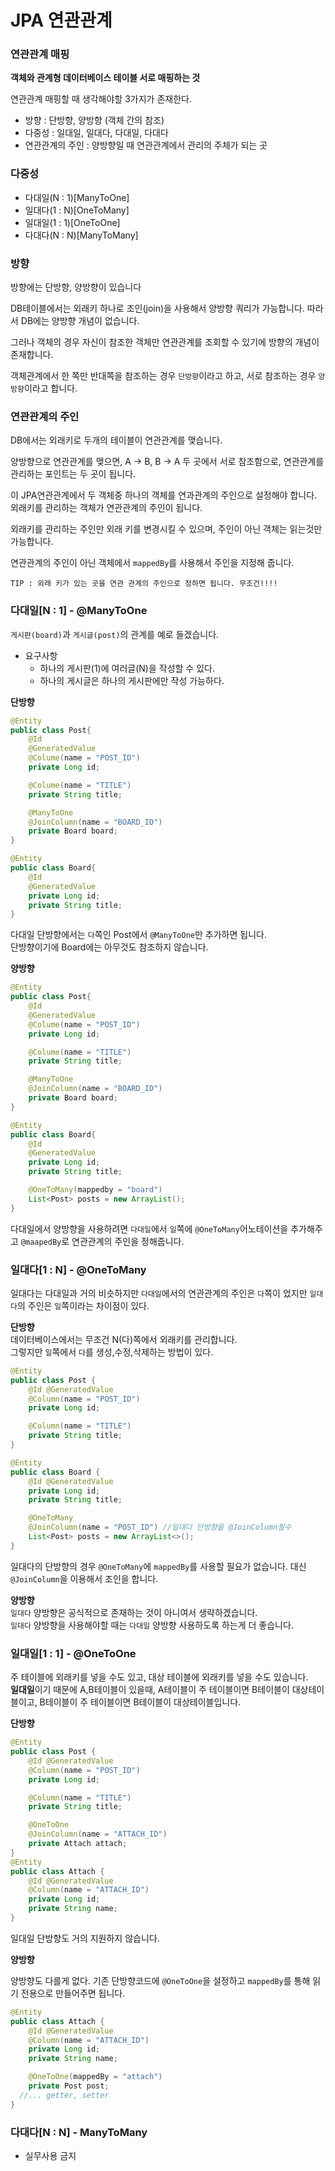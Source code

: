 # JPA 연관관계
### 연관관계 매핑
**객체와 관계형 데이터베이스 테이블 서로 매핑하는 것**

연관관계 매핑할 때 생각해야할 3가지가 존재한다.
+ 방향 : 단방향, 양방향 (객체 간의 참조)
+ 다중성 : 일대일, 일대다, 다대일, 다대다
+ 연관관계의 주인 : 양방향일 때 연관관계에서 관리의 주체가 되는 곳

### 다중성
+ 다대일(N : 1)[ManyToOne]
+ 일대다(1 : N)[OneToMany]
+ 일대일(1 : 1)[OneToOne]
+ 다대다(N : N)[ManyToMany]

### 방향
방향에는 단방향, 양방향이 있습니다

DB테이블에서는 외래키 하나로 조인(join)을 사용해서 양방향 쿼리가 가능합니다.
따라서 DB에는 양방향 개념이 없습니다.

그러나 객체의 경우 자신이 참조한 객체만 연관관계를 조회할 수 있기에 방향의 개념이 존재합니다.

객체관계에서 한 쪽만 반대쪽을 참조하는 경우 `단방향`이라고 하고, 서로 참조하는 경우 `양방향`이라고 합니다.


### 연관관계의 주인
DB에서는 외래키로 두개의 테이블이 연관관계를 맺습니다.

양방향으로 연관관계를 맺으면, A -> B, B -> A 두 곳에서 서로 참조함으로,
연관관계를 관리하는 포인트는 두 곳이 됩니다.

이 JPA연관관계에서 두 객체중 하나의 객체를 연과관계의 주인으로 설정해야 합니다.<br>
외래키를 관리하는 객체가 연관관계의 주인이 됩니다.

외래키를 관리하는 주인만 외래 키를 변경시킬 수 있으며, 주인이 아닌 객체는 읽는것만 가능합니다.

연관관계의 주인이 아닌 객체에서 `mappedBy`를 사용해서 주인을 지정해 줍니다.

`TIP : 외래 키가 있는 곳을 연관 관계의 주인으로 정하면 됩니다. 무조건!!!!`



### 다대일[N : 1] - @ManyToOne
`게시판(board)`과 `게시글(post)`의 관계를 예로 들겠습니다.

+ 요구사항
    + 하나의 게시판(1)에 여러글(N)을 작성할 수 있다.
    + 하나의 게시글은 하나의 게시판에만 작성 가능하다.


**단방향**
```java
@Entity
public class Post{
    @Id
    @GeneratedValue
    @Colume(name = "POST_ID")
    private Long id;

    @Colume(name = "TITLE")
    private String title;

    @ManyToOne
    @JoinColumn(name = "BOARD_ID")
    private Board board;
}

@Entity
public class Board{
    @Id
    @GeneratedValue
    private Long id;
    private String title;
}
```

다대일 단방향에서는 `다`쪽인 Post에서 `@ManyToOne`만 추가하면 됩니다.<br>
단방향이기에 Board에는 아무것도 참조하지 않습니다.

**양방향**
```java
@Entity
public class Post{
    @Id
    @GeneratedValue
    @Colume(name = "POST_ID")
    private Long id;

    @Colume(name = "TITLE")
    private String title;

    @ManyToOne
    @JoinColumn(name = "BOARD_ID")
    private Board board;
}

@Entity
public class Board{
    @Id
    @GeneratedValue
    private Long id;
    private String title;

    @OneToMany(mappedby = "board")
    List<Post> posts = new ArrayList();
}
```
다대일에서 양방향을 사용하려면 `다대일`에서 `일`쪽에 `@OneToMany`어노테이션을 추가해주고 `@maapedBy`로 연관관계의 주인을 정해줍니다.

### 일대다[1 : N] - @OneToMany
일대다는 다대일과 거의 비슷하지만 `다대일`에서의 연관관계의 주인은 `다`쪽이 었지만 `일대다`의 주인은 `일`쪽이라는 차이점이 있다.

**단방향**<br>
데이터베이스에서는 무조건 N(다)쪽에서 외래키를 관리합니다.<br>
그렇지만 `일`쪽에서 `다`를 생성,수정,삭제하는 방법이 있다.

```java
@Entity
public class Post {
    @Id @GeneratedValue
    @Column(name = "POST_ID")
    private Long id;

    @Column(name = "TITLE")
    private String title;
}

@Entity
public class Board {
    @Id @GeneratedValue
    private Long id;
    private String title;

    @OneToMany
    @JoinColumn(name = "POST_ID") //일대다 단방향을 @JoinColumn필수
    List<Post> posts = new ArrayList<>();
}
```
일대다의 단방향의 경우 `@OneToMany`에 `mappedBy`를 사용할 필요가 없습니다.
대신 `@JoinColumn`을 이용해서 조인을 합니다.


**양방향**<br>
`일대다` 양방향은 공식적으로 존재하는 것이 아니여서 생략하겠습니다.<br>
`일대다` 양방향을 사용해야할 때는 `다대일` 양방향 사용하도록 하는게 더 좋습니다.

### 일대일[1 : 1] - @OneToOne
주 테이블에 외래키를 넣을 수도 있고, 대상 테이블에 외래키를 넣을 수도 있습니다.<br>
**일대일**이기 때문에 A,B테이블이 있을때, A테이블이 주 테이블이면 B테이블이 대상테이블이고, B테이블이 주 테이블이면 B테이블이 대상테이블입니다.

**단방향**
```JAVA
@Entity
public class Post {
    @Id @GeneratedValue
    @Column(name = "POST_ID")
    private Long id;

    @Column(name = "TITLE")
    private String title;

    @OneToOne
    @JoinColumn(name = "ATTACH_ID")
    private Attach attach;
}
@Entity
public class Attach {
    @Id @GeneratedValue
    @Column(name = "ATTACH_ID")
    private Long id;
    private String name;
}
```
일대일 단방향도 거의 지원하지 않습니다.

**양방향**

양방향도 다를게 없다. 기존 단방향코드에 `@OneToOne`을 설정하고 `mappedBy`를 통해 읽기 전용으로 만들어주면 됩니다.
```java
@Entity
public class Attach {
    @Id @GeneratedValue
    @Column(name = "ATTACH_ID")
    private Long id;
    private String name;

    @OneToOne(mappedBy = "attach")  
    private Post post;
  //... getter, setter
}
```

### 다대다[N : N] - ManyToMany
+ 실무사용 금지
